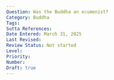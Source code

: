 ```yaml
---
Question: Was the Buddha an ecumenist?
Category: Buddha
Tags:
Sutta References:
Date Entered: March 31, 2025
Last Revised:
Review Status: Not started
Level: 
Priority: 
Number: 
Draft: true
---
```

